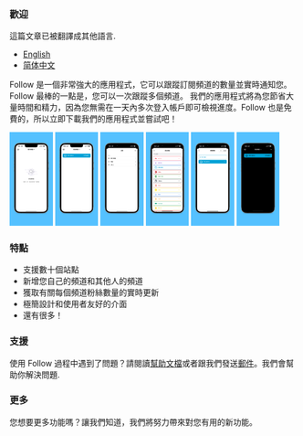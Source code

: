 ### 歡迎

這篇文章已被翻譯成其他語言.
- [English](./README_zh-Hans.html)
- [简体中文](./README_zh-Hant.html)

Follow 是一個非常強大的應用程式，它可以跟蹤訂閱頻道的數量並實時通知您。Follow 最棒的一點是，您可以一次跟蹤多個頻道。 我們的應用程式將為您節省大量時間和精力，因為您無需在一天內多次登入帳戶即可檢視進度。Follow 也是免費的，所以立即下載我們的應用程式並嘗試吧！

<img alr="Empty View" src="/app-screenshots/zh-Hant/6.5-inch%20Empty.png" width="15%" height="15%">
<img alr="Home View" src="/app-screenshots/zh-Hant/6.5-inch%20Home.png" width="15%" height="15%">
<img alr="Categories" src="/app-screenshots/zh-Hant/6.5-inch%20Categories.png" width="15%" height="15%">
<img alr="Multiple sites" src="/app-screenshots/zh-Hant/6.5-inch%20Add.png" width="15%" height="15%">
<img alr="Add channel" src="/app-screenshots/zh-Hant/6.5-inch%20Site.png" width="15%" height="15%">
<img alr="Dark mode" src="/app-screenshots/zh-Hant/6.5-inch%20Dark.png" width="15%" height="15%">

### 特點

- 支援數十個站點
- 新增您自己的頻道和其他人的頻道
- 獲取有關每個頻道粉絲數量的實時更新
- 極簡設計和使用者友好的介面
- 還有很多！

### 支援

使用 Follow 過程中遇到了問題？請閱讀[幫助文檔](./DOC_zh-Hant.html)或者跟我們發送[郵件](mailto:billowstudio@gmail.com)。我們會幫助你解決問題.

### 更多

您想要更多功能嗎？讓我們知道，我們將努力帶來對您有用的新功能。
